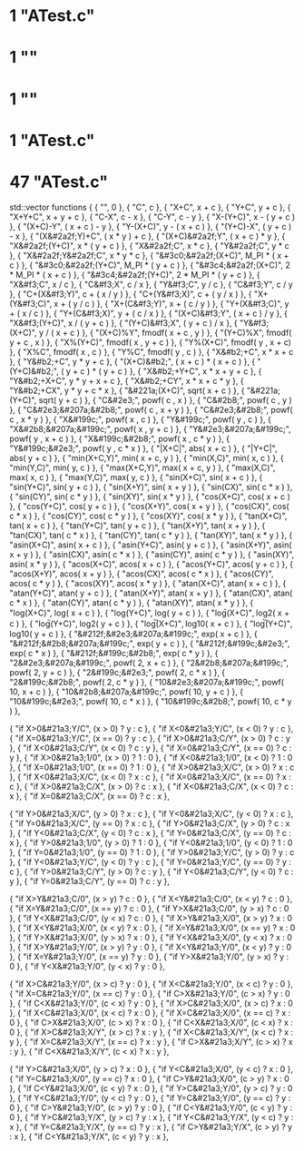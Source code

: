 # 1 "ATest.c"
# 1 "<built-in>"
# 1 "<command-line>"
# 1 "ATest.c"
# 47 "ATest.c"
 std::vector<Functor> functions {
  { "", 0 },
  { "C", c },
  { "X+C", x + c },
  { "Y+C", y + c },
  { "X+Y+C", x + y + c },
  { "C-X", c - x },
  { "C-Y", c - y },
  { "X-(Y+C)", x - ( y + c ) },
  { "(X+C)-Y", ( x + c ) - y },
  { "Y-(X+C)", y - ( x + c ) },
  { "(Y+C)-X", ( y + c ) - x },
  { "(X&#2a2f;Y)+C", ( x * y ) + c },
  { "(X+C)&#2a2f;Y", ( x + c ) * y },
  { "X&#2a2f;(Y+C)", x * ( y + c ) },
  { "X&#2a2f;C", x * c },
  { "Y&#2a2f;C", y * c },
  { "X&#2a2f;Y&#2a2f;C", x * y * c },
  { "&#3c0;&#2a2f;(X+C)", M_PI * ( x + c ) },
  { "&#3c0;&#2a2f;(Y+C)", M_PI * ( y + c ) },
  { "&#3c4;&#2a2f;(X+C)", 2 * M_PI * ( x + c ) },
  { "&#3c4;&#2a2f;(Y+C)", 2 * M_PI * ( y + c ) },
  { "X&#f3;C", x / c },
  { "C&#f3;X", c / x },
  { "Y&#f3;C", y / c },
  { "C&#f3;Y", c / y },
  { "C+(X&#f3;Y)", c + ( x / y ) },
  { "C+(Y&#f3;X)", c + ( y / x ) },
  { "X+(Y&#f3;C)", x + ( y / c ) },
  { "X+(C&#f3;Y)", x + ( c / y ) },
   { "Y+(X&#f3;C)", y + ( x / c ) },
  { "Y+(C&#f3;X)", y + ( c / x ) },
  { "(X+C)&#f3;Y", ( x + c ) / y },
  { "X&#f3;(Y+C)", x / ( y + c ) },
  { "(Y+C)&#f3;X", ( y + c ) / x },
  { "Y&#f3;(X+C)", y / ( x + c ) },
  { "(X+C)%Y", fmodf( x + c , y ) },
  { "(Y+C)%X", fmodf( y + c , x ) },
  { "X%(Y+C)", fmodf( x , y + c ) },
  { "Y%(X+C)", fmodf( y , x + c) },
  { "X%C", fmodf( x , c ) },
  { "Y%C", fmodf( y , c ) },
  { "X&#b2;+C", x * x + c },
  { "Y&#b2;+C", y * y + c },
  { "(X+C)&#b2;", ( x + c ) * ( x + c ) },
  { "(Y+C)&#b2;", ( y + c ) * ( y + c ) },
  { "X&#b2;+Y+C", x * x + y + c },
  { "Y&#b2;+X+C", y * y + x + c },
  { "X&#b2;+CY", x * x + c * y },
  { "Y&#b2;+CX", y * y + c * x },
  { "&#221a;(X+C)", sqrt( x + c ) },
  { "&#221a;(Y+C)", sqrt( y + c ) },
  { "C&#2e3;", powf( c , x ) },
  { "C&#2b8;", powf( c , y ) },
  { "C&#2e3;&#207a;&#2b8;", powf( c , x + y ) },
  { "C&#2e3;&#2b8;", powf( c , x * y ) },
  { "X&#199c;", powf( x , c ) },
  { "Y&#199c;", powf( y , c ) },
  { "X&#2b8;&#207a;&#199c;", powf( x , y + c ) },
  { "Y&#2e3;&#207a;&#199c;", powf( y , x + c ) },
  { "X&#199c;&#2b8;", powf( x , c * y ) },
  { "Y&#199c;&#2e3;", powf( y , c * x ) },
                { "|X+C|", abs( x + c ) },
  { "|Y+C|", abs( y + c ) },
  { "min(X+C,Y)", min( x + c, y ) },
  { "min(X,C)", min( x, c ) },
        { "min(Y,C)", min( y, c ) },
       { "max(X+C,Y)", max( x + c, y ) },
  { "max(X,C)", max( x, c ) },
  { "max(Y,C)", max( y, c ) },
  { "sin(X+C)", sin( x + c ) },
  { "sin(Y+C)", sin( y + c ) },
  { "sin(X+Y)", sin( x + y ) },
   { "sin(CX)", sin( c * x ) },
  { "sin(CY)", sin( c * y ) },
  { "sin(XY)", sin( x * y ) },
  { "cos(X+C)", cos( x + c ) },
  { "cos(Y+C)", cos( y + c ) },
  { "cos(X+Y)", cos( x + y ) },
   { "cos(CX)", cos( c * x ) },
  { "cos(CY)", cos( c * y ) },
  { "cos(XY)", cos( x * y ) },
  { "tan(X+C)", tan( x + c ) },
  { "tan(Y+C)", tan( y + c ) },
  { "tan(X+Y)", tan( x + y ) },
   { "tan(CX)", tan( c * x ) },
  { "tan(CY)", tan( c * y ) },
  { "tan(XY)", tan( x * y ) },
  { "asin(X+C)", asin( x + c ) },
  { "asin(Y+C)", asin( y + c ) },
  { "asin(X+Y)", asin( x + y ) },
   { "asin(CX)", asin( c * x ) },
  { "asin(CY)", asin( c * y ) },
  { "asin(XY)", asin( x * y ) },
  { "acos(X+C)", acos( x + c ) },
  { "acos(Y+C)", acos( y + c ) },
  { "acos(X+Y)", acos( x + y ) },
   { "acos(CX)", acos( c * x ) },
  { "acos(CY)", acos( c * y ) },
  { "acos(XY)", acos( x * y ) },
  { "atan(X+C)", atan( x + c ) },
  { "atan(Y+C)", atan( y + c ) },
  { "atan(X+Y)", atan( x + y ) },
   { "atan(CX)", atan( c * x ) },
  { "atan(CY)", atan( c * y ) },
  { "atan(XY)", atan( x * y ) },
  { "log(X+C)", log( x + c ) },
  { "log(Y+C)", log( y + c ) },
  { "log&#2082;(X+C)", log2( x + c ) },
  { "log&#2082;(Y+C)", log2( y + c ) },
  { "log&#2081;&#2080;(X+C)", log10( x + c ) },
  { "log&#2081;&#2080;(Y+C)", log10( y + c ) },
  { "&#212f;&#2e3;&#207a;&#199c;", exp( x + c ) },
  { "&#212f;&#2b8;&#207a;&#199c;", exp( y + c ) },
  { "&#212f;&#199c;&#2e3;", exp( c * x ) },
  { "&#212f;&#199c;&#2b8;", exp( c * y ) },
  { "2&#2e3;&#207a;&#199c;", powf( 2, x + c ) },
  { "2&#2b8;&#207a;&#199c;", powf( 2, y + c ) },
  { "2&#199c;&#2e3;", powf( 2, c * x ) },
  { "2&#199c;&#2b8;", powf( 2, c * y ) },
  { "10&#2e3;&#207a;&#199c;", powf( 10, x + c ) },
  { "10&#2b8;&#207a;&#199c;", powf( 10, y + c ) },
  { "10&#199c;&#2e3;", powf( 10, c * x ) },
  { "10&#199c;&#2b8;", powf( 10, c * y ) },

  { "if X>0&#21a3;Y/C", (x > 0) ? y : c },
  { "if X<0&#21a3;Y/C", (x < 0) ? y : c },
  { "if X=0&#21a3;Y/C", (x == 0) ? y : c },
  { "if X>0&#21a3;C/Y", (x > 0) ? c : y },
  { "if X<0&#21a3;C/Y", (x < 0) ? c : y },
  { "if X=0&#21a3;C/Y", (x == 0) ? c : y },
  { "if X>0&#21a3;1/0", (x > 0) ? 1 : 0 },
  { "if X<0&#21a3;1/0", (x < 0) ? 1 : 0 },
  { "if X=0&#21a3;1/0", (x == 0) ? 1 : 0 },
  { "if X>0&#21a3;X/C", (x > 0) ? x : c },
  { "if X<0&#21a3;X/C", (x < 0) ? x : c },
  { "if X=0&#21a3;X/C", (x == 0) ? x : c },
  { "if X>0&#21a3;C/X", (x > 0) ? c : x },
  { "if X<0&#21a3;C/X", (x < 0) ? c : x },
  { "if X=0&#21a3;C/X", (x == 0) ? c : x },

  { "if Y>0&#21a3;X/C", (y > 0) ? x : c },
  { "if Y<0&#21a3;X/C", (y < 0) ? x : c },
  { "if Y=0&#21a3;X/C", (y == 0) ? x : c },
  { "if Y>0&#21a3;C/X", (y > 0) ? c : x },
  { "if Y<0&#21a3;C/X", (y < 0) ? c : x },
  { "if Y=0&#21a3;C/X", (y == 0) ? c : x },
  { "if Y>0&#21a3;1/0", (y > 0) ? 1 : 0 },
  { "if Y<0&#21a3;1/0", (y < 0) ? 1 : 0 },
  { "if Y=0&#21a3;1/0", (y == 0) ? 1 : 0 },
  { "if Y>0&#21a3;Y/C", (y > 0) ? y : c },
  { "if Y<0&#21a3;Y/C", (y < 0) ? y : c },
  { "if Y=0&#21a3;Y/C", (y == 0) ? y : c },
  { "if Y>0&#21a3;C/Y", (y > 0) ? c : y },
  { "if Y<0&#21a3;C/Y", (y < 0) ? c : y },
  { "if Y=0&#21a3;C/Y", (y == 0) ? c : y },

  { "if X>Y&#21a3;C/0", (x > y) ? c : 0 },
  { "if X<Y&#21a3;C/0", (x < y) ? c : 0 },
  { "if X=Y&#21a3;C/0", (x == y) ? c : 0 },
  { "if Y>X&#21a3;C/0", (y > x) ? c : 0 },
  { "if Y<X&#21a3;C/0", (y < x) ? c : 0 },
  { "if X>Y&#21a3;X/0", (x > y) ? x : 0 },
  { "if X<Y&#21a3;X/0", (x < y) ? x : 0 },
  { "if X=Y&#21a3;X/0", (x == y) ? x : 0 },
  { "if Y>X&#21a3;X/0", (y > x) ? x : 0 },
  { "if Y<X&#21a3;X/0", (y < x) ? x : 0 },
  { "if X>Y&#21a3;Y/0", (x > y) ? y : 0 },
  { "if X<Y&#21a3;Y/0", (x < y) ? y : 0 },
  { "if X=Y&#21a3;Y/0", (x == y) ? y : 0 },
  { "if Y>X&#21a3;Y/0", (y > x) ? y : 0 },
  { "if Y<X&#21a3;Y/0", (y < x) ? y : 0 },

  { "if X>C&#21a3;Y/0", (x > c) ? y : 0 },
  { "if X<C&#21a3;Y/0", (x < c) ? y : 0 },
  { "if X=C&#21a3;Y/0", (x == c) ? y : 0 },
  { "if C>X&#21a3;Y/0", (c > x) ? y : 0 },
  { "if C<X&#21a3;Y/0", (c < x) ? y : 0 },
  { "if X>C&#21a3;X/0", (x > c) ? x : 0 },
  { "if X<C&#21a3;X/0", (x < c) ? x : 0 },
  { "if X=C&#21a3;X/0", (x == c) ? x : 0 },
  { "if C>X&#21a3;X/0", (c > x) ? x : 0 },
  { "if C<X&#21a3;X/0", (c < x) ? x : 0 },
  { "if X>C&#21a3;X/Y", (x > c) ? x : y },
  { "if X<C&#21a3;X/Y", (x < c) ? x : y },
  { "if X=C&#21a3;X/Y", (x == c) ? x : y },
  { "if C>X&#21a3;X/Y", (c > x) ? x : y },
  { "if C<X&#21a3;X/Y", (c < x) ? x : y },

  { "if Y>C&#21a3;X/0", (y > c) ? x : 0 },
  { "if Y<C&#21a3;X/0", (y < c) ? x : 0 },
  { "if Y=C&#21a3;X/0", (y == c) ? x : 0 },
  { "if C>Y&#21a3;X/0", (c > y) ? x : 0 },
  { "if C<Y&#21a3;X/0", (c < y) ? x : 0 },
  { "if Y>C&#21a3;Y/0", (y > c) ? y : 0 },
  { "if Y<C&#21a3;Y/0", (y < c) ? y : 0 },
  { "if Y=C&#21a3;Y/0", (y == c) ? y : 0 },
  { "if C>Y&#21a3;Y/0", (c > y) ? y : 0 },
  { "if C<Y&#21a3;Y/0", (c < y) ? y : 0 },
  { "if Y>C&#21a3;Y/X", (y > c) ? y : x },
  { "if Y<C&#21a3;Y/X", (y < c) ? y : x },
  { "if Y=C&#21a3;Y/X", (y == c) ? y : x },
  { "if C>Y&#21a3;Y/X", (c > y) ? y : x },
  { "if C<Y&#21a3;Y/X", (c < y) ? y : x },
